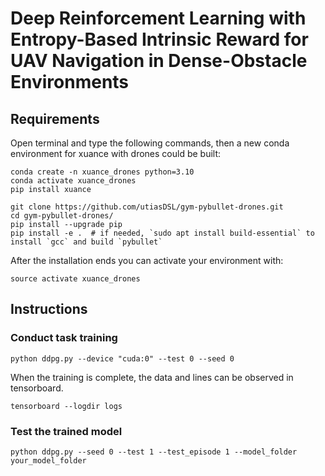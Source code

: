 # Deep Reinforcement Learning with Entropy-Based Intrinsic Reward for UAV Navigation in Dense-Obstacle Environments


## Requirements
Open terminal and type the following commands, then a new conda environment for xuance with drones could be built:
```
conda create -n xuance_drones python=3.10
conda activate xuance_drones
pip install xuance  

git clone https://github.com/utiasDSL/gym-pybullet-drones.git
cd gym-pybullet-drones/
pip install --upgrade pip
pip install -e .  # if needed, `sudo apt install build-essential` to install `gcc` and build `pybullet`
```
After the installation ends you can activate your environment with:
```
source activate xuance_drones
```
## Instructions 

### Conduct task training

```
python ddpg.py --device "cuda:0" --test 0 --seed 0 
```

When the training is complete, the data and lines can be observed in tensorboard.

```
tensorboard --logdir logs
```
### Test the trained model
```
python ddpg.py --seed 0 --test 1 --test_episode 1 --model_folder your_model_folder
```